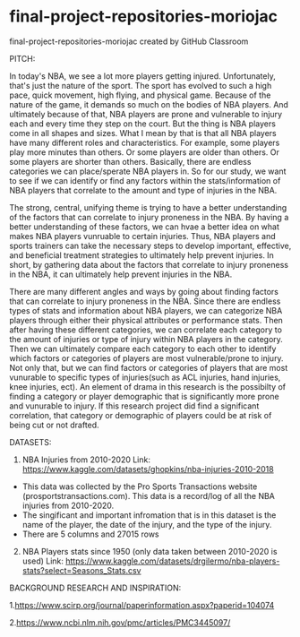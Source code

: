 # final-project-repositories-moriojac
final-project-repositories-moriojac created by GitHub Classroom

PITCH:

In today's NBA, we see a lot more players getting injured. Unfortunately, that's just the nature of the sport. The sport has evolved to such a high pace, quick movement, high flying, and physical game. Because of the nature of the game, it demands so much on the bodies of NBA players. And ultimately because of that, NBA players are prone and vulnerable to injury each and every time they step on the court. But the thing is NBA players come in all shapes and sizes. What I mean by that is that all NBA players have many different roles and characteristics. For example, some players play more minutes than others. Or some players are older than others. Or some players are shorter than others. Basically, there are endless categories we can place/sperate NBA players in. So for our study, we want to see if we can identify or find any factors within the stats/information of NBA players that correlate to the amount and type of injuries in the NBA.

The strong, central, unifying theme is trying to have a better understanding of the factors that can correlate to injury proneness in the NBA. By having a better understanding of these factors, we can hvae a better idea on what makes NBA players vunruable to certain injuries. Thus, NBA players and sports trainers can take the necessary steps to develop important, effective, and beneficial treatment strategies to ultimately help prevent injuries. In short, by gathering data about the factors that correlate to injury proneness in the NBA, it can ultimately help prevent injuries in the NBA.

There are many different angles and ways by going about finding factors that can correlate to injury proneness in the NBA. Since there are endless types of stats and information about NBA players, we can categorize NBA players through either their physical attributes or performance stats. Then after having these different categories, we can correlate each category to the amount of injuries or type of injury within NBA players in the category. Then we can ultimately compare each category to each other to identify which factors or categories of players are most vulnerable/prone to injury. Not only that, but we can find factors or categories of players that are most vunurable to specific types of injuries(such as ACL injuries, hand injuries, knee injuries, ect). An element of drama in this research is the possibilty of finding a category or player demographic that is significantly more prone and vunurable to injury. If this research project did find a significant correlation, that category or demographic of players could be at risk of being cut or not drafted.

DATASETS:

1. NBA Injuries from 2010-2020
Link: https://www.kaggle.com/datasets/ghopkins/nba-injuries-2010-2018
- This data was collected by the Pro Sports Transactions website (prosportstransactions.com). This data is a record/log of all the NBA injuries from 2010-2020.
- The singificant and important infromation that is in this dataset is the name of the player, the date of the injury, and the type of the injury.
- There are 5 columns and 27015 rows
2. NBA Players stats since 1950 (only data taken between 2010-2020 is used)
Link: https://www.kaggle.com/datasets/drgilermo/nba-players-stats?select=Seasons_Stats.csv



BACKGROUND RESEARCH AND INSPIRATION:

1.https://www.scirp.org/journal/paperinformation.aspx?paperid=104074

2.https://www.ncbi.nlm.nih.gov/pmc/articles/PMC3445097/

